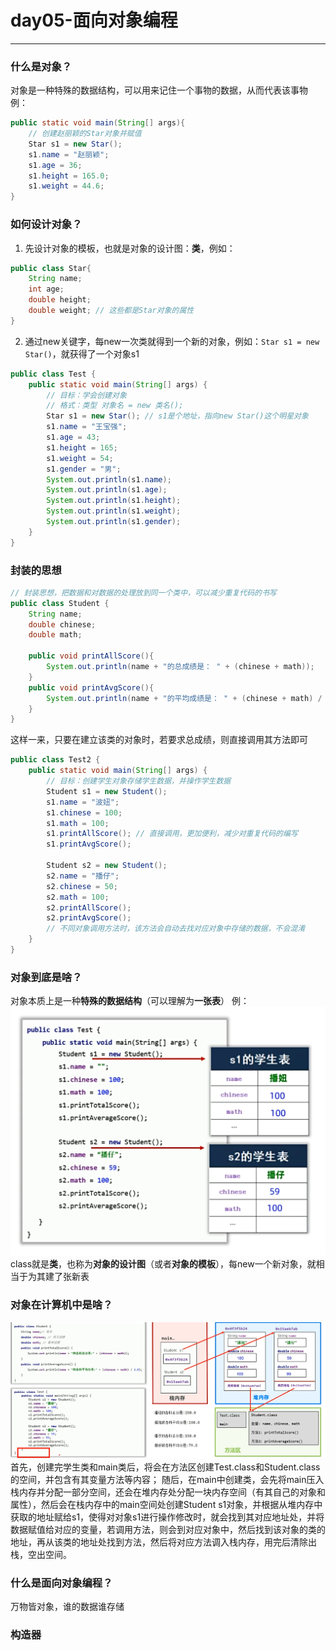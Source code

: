 # day05-面向对象编程

---

### 什么是对象？

对象是一种特殊的数据结构，可以用来记住一个事物的数据，从而代表该事物
例：
```Java
public static void main(String[] args){
	// 创建赵丽颖的Star对象并赋值
	Star s1 = new Star();
	s1.name = "赵丽颖";
	s1.age = 36;
	s1.height = 165.0;
	s1.weight = 44.6;
}
```

### 如何设计对象？

1. 先设计对象的模板，也就是对象的设计图：**类**，例如：
```Java
public class Star{
	String name;
	int age;
	double height;
	double weight; // 这些都是Star对象的属性
}
```
2. 通过new关键字，每new一次类就得到一个新的对象，例如：`Star s1 = new Star()`，就获得了一个对象s1
```Java
public class Test {
    public static void main(String[] args) {
        // 目标：学会创建对象
        // 格式：类型 对象名 = new 类名();
        Star s1 = new Star(); // s1是个地址，指向new Star()这个明星对象
        s1.name = "王宝强";
        s1.age = 43;
        s1.height = 165;
        s1.weight = 54;
        s1.gender = "男";
        System.out.println(s1.name);
        System.out.println(s1.age);
        System.out.println(s1.height);
        System.out.println(s1.weight);
        System.out.println(s1.gender);
    }
}
```

### 封装的思想

```Java
// 封装思想，把数据和对数据的处理放到同一个类中，可以减少重复代码的书写
public class Student {
    String name;
    double chinese;
    double math;
    
    public void printAllScore(){
        System.out.println(name + "的总成绩是： " + (chinese + math));
    }
    public void printAvgScore(){
        System.out.println(name + "的平均成绩是： " + (chinese + math) / 2);
    }
}
```
这样一来，只要在建立该类的对象时，若要求总成绩，则直接调用其方法即可
```Java
public class Test2 {
    public static void main(String[] args) {
        // 目标：创建学生对象存储学生数据，并操作学生数据
        Student s1 = new Student();
        s1.name = "波妞";
        s1.chinese = 100;
        s1.math = 100;
        s1.printAllScore(); // 直接调用，更加便利，减少对重复代码的编写
        s1.printAvgScore();

        Student s2 = new Student();
        s2.name = "播仔";
        s2.chinese = 50;
        s2.math = 100;
        s2.printAllScore();
        s2.printAvgScore();
	    // 不同对象调用方法时，该方法会自动去找对应对象中存储的数据，不会混淆
    }
}
```

### 对象到底是啥？

对象本质上是一种**特殊的数据结构**（可以理解为**一张表**）
例：![](assets/Pasted%20image%2020250618164500.png)
class就是**类**，也称为**对象的设计图**（或者**对象的模板**），每new一个新对象，就相当于为其建了张新表
### 对象在计算机中是啥？

![](assets/Pasted%20image%2020250618165844.png)
首先，创建完学生类和main类后，将会在方法区创建Test.class和Student.class的空间，并包含有其变量方法等内容；
随后，在main中创建类，会先将main压入栈内存并分配一部分空间，还会在堆内存处分配一块内存空间（有其自己的对象和属性），然后会在栈内存中的main空间处创建Student s1对象，并根据从堆内存中获取的地址赋给s1，使得对对象s1进行操作修改时，就会找到其对应地址处，并将数据赋值给对应的变量，若调用方法，则会到对应对象中，然后找到该对象的类的地址，再从该类的地址处找到方法，然后将对应方法调入栈内存，用完后清除出栈，空出空间。

### 什么是面向对象编程？

万物皆对象，谁的数据谁存储


### 构造器
